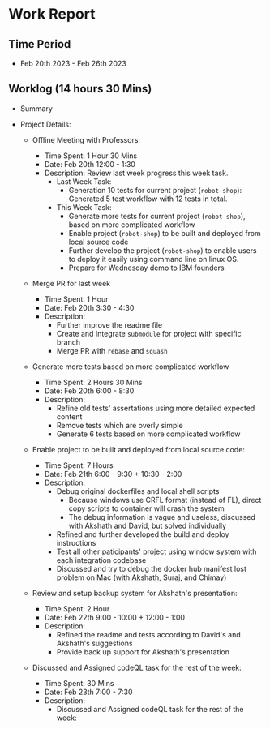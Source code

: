#  Work Report

## Time Period

* Feb 20th 2023 -  Feb 26th 2023

## Worklog (14 hours 30 Mins)

* Summary

* Project Details:

    * Offline Meeting with Professors:

        * Time Spent: 1 Hour 30 Mins
        * Date: Feb 20th 12:00 - 1:30
        * Description: Review last week progress this week task.
            * Last Week Task: 
                * Generation 10 tests for current project (`robot-shop`): Generated 5 test workflow with 12 tests in total.
            * This Week Task:
                * Generate more tests for current project (`robot-shop`), based on more complicated workflow
                * Enable project (`robot-shop`) to be built and deployed from local source code
                * Further develop the project (`robot-shop`) to enable users to deploy it easily using command line on linux OS. 
                * Prepare for Wednesday demo to IBM founders

    * Merge PR for last week

        * Time Spent: 1 Hour
        * Date: Feb 20th 3:30 - 4:30
        * Description:
            * Further improve the readme file
            * Create and Integrate `submodule` for project with specific branch
            * Merge PR with `rebase` and `squash`

    * Generate more tests based on more complicated workflow

        * Time Spent: 2 Hours 30 Mins
        * Date: Feb 20th 6:00 - 8:30
        * Description:
            * Refine old tests' assertations using more detailed expected content
            * Remove tests which are overly simple
            * Generate 6 tests based on more complicated workflow

    * Enable project to be built and deployed from local source code:

        * Time Spent: 7 Hours
        * Date: Feb 21th 6:00 - 9:30 + 10:30 - 2:00
        * Description:
            * Debug original dockerfiles and local shell scripts
                * Because windows use CRFL format (instead of FL), direct copy scripts to container will crash the system
                * The debug information is vague and useless, discussed with Akshath and David, but solved individually
            * Refined and further developed the build and deploy instructions
            * Test all other paticipants' project using window system with each integration codebase
            * Discussed and try to debug the docker hub manifest lost problem on Mac (with Akshath, Suraj, and Chimay)

    * Review and setup backup system for Akshath's presentation:

        * Time Spent: 2 Hour
        * Date: Feb 22th 9:00 - 10:00 + 12:00 - 1:00
        * Description: 
            * Refined the readme and tests according to David's and Akshath's suggestions
            * Provide back up support for Akshath's presentation

    * Discussed and Assigned codeQL task for the rest of the week:

        * Time Spent: 30 Mins
        * Date: Feb 23th 7:00 - 7:30
        * Description: 
            * Discussed and Assigned codeQL task for the rest of the week: